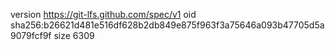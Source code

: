 version https://git-lfs.github.com/spec/v1
oid sha256:b26621d481e516df628b2db849e875f963f3a75646a093b47705d5a9079fcf9f
size 6309
